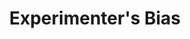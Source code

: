 ---
title: "Experimenter's Bias"

categories: ['']

tags: ["Experimenter's", "Bias"]

arabic: ['تحيز المجرب']

publishers: ['معجم مصطلحات التعلم الآلي والتعلم العميق وعلم البيانات']

types: "word"

slug: ""
---